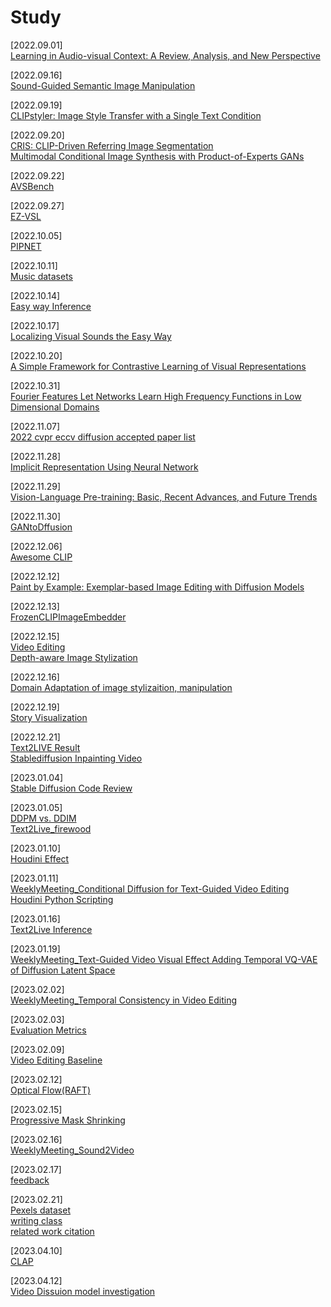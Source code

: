 # Study
[2022.09.01] </br>
[Learning in Audio-visual Context: A Review, Analysis, and New Perspective](https://breezy-perfume-dec.notion.site/Learning-in-Audio-visual-Context-A-Review-Analysis-and-New-Perspective-576298b7724841d58aa2f71e55126c08)

[2022.09.16] </br>
[Sound-Guided Semantic Image Manipulation](https://breezy-perfume-dec.notion.site/Sound-Guided-Semantic-Image-Manipulation-f7a7120ac4d745a3b13fee1e25ecc409)

[2022.09.19] </br>
[CLIPstyler: Image Style Transfer with a Single Text Condition](https://www.notion.so/CLIPstyler-Image-Style-Transfer-with-a-Single-Text-Condition-a48bd93beb174f78b67e8f437d31ad24)

[2022.09.20] </br>
[CRIS: CLIP-Driven Referring Image Segmentation](https://www.notion.so/CRIS-CLIP-Driven-Referring-Image-Segmentation-f80af73a67664421b8b905d5dda014a1) </br>
[Multimodal Conditional Image Synthesis with Product-of-Experts GANs](https://breezy-perfume-dec.notion.site/Multimodal-Conditional-Image-Synthesis-with-Product-of-Experts-GANs-b1974dd5686947398d39c05cd86235fb)

[2022.09.22] </br>
[AVSBench](https://breezy-perfume-dec.notion.site/AVSBench-b6d3458b7f034395b77bcbc7f3ac131b)

[2022.09.27] </br>
[EZ-VSL](https://breezy-perfume-dec.notion.site/EZ-VSL-0de0c14a9ed541d9a07a14f55fc58b61)

[2022.10.05] </br>
[PIPNET](https://breezy-perfume-dec.notion.site/PIPNET-c8b6a77f63f64f76a90421086a5f6671)

[2022.10.11] </br>
[Music datasets](https://breezy-perfume-dec.notion.site/Music-datasets-2ac9ce5db84a429eab7b8d6493905b55)

[2022.10.14] </br>
[Easy way Inference](https://breezy-perfume-dec.notion.site/Easy-way-Inference-c38ea9d30a7e48d2a8ac3b90b95ab972)

[2022.10.17] </br>
[Localizing Visual Sounds the Easy Way](https://breezy-perfume-dec.notion.site/Localizing-Visual-Sounds-the-Easy-Way-1d0f76556c434b9caaae52cfde90e4c7)

[2022.10.20] </br>
[A Simple Framework for Contrastive Learning of Visual Representations](https://breezy-perfume-dec.notion.site/A-Simple-Framework-for-Contrastive-Learning-of-Visual-Representations-41a65d29f7bc4ec88d7c5b0eaaf3b987)

[2022.10.31] </br>
[Fourier Features Let Networks Learn High Frequency Functions in Low Dimensional Domains](https://breezy-perfume-dec.notion.site/Fourier-Features-Let-Networks-Learn-High-Frequency-Functions-in-Low-Dimensional-Domains-7aa0f1f162b849fb941c678384734752)

[2022.11.07] </br>
[2022 cvpr eccv diffusion accepted paper list](https://breezy-perfume-dec.notion.site/2022-cvpr-eccv-diffusion-accepted-paper-list_origin-ab87521636e14bb18f403bf81482e77c)

[2022.11.28] </br>
[Implicit Representation Using Neural Network](https://breezy-perfume-dec.notion.site/Implicit-Representation-Using-Neural-Network-4c79fc9a3a5e4894878e63cb700a72a4)

[2022.11.29] </br>
[Vision-Language Pre-training: Basic, Recent Advances, and Future Trends](hhttps://breezy-perfume-dec.notion.site/Vision-Language-Pre-training-Basic-Recent-Advances-and-Future-Trends-2689c89c0c98430399bb9846e9c2acba)

[2022.11.30] </br>
[GANtoDffusion](https://breezy-perfume-dec.notion.site/GANtoDffusion-8e42419cb6c94f3ca66276388f336f76)

[2022.12.06] </br>
[Awesome CLIP](https://breezy-perfume-dec.notion.site/Awesome-CLIP-4eee45a52d8d4604ad92c3b0f9608dca)

[2022.12.12] </br>
[Paint by Example: Exemplar-based Image Editing with Diffusion Models](https://breezy-perfume-dec.notion.site/Paint-by-Example-Exemplar-based-Image-Editing-with-Diffusion-Models-58216745bc9c4c3ba437431edf862dc4)

[2022.12.13] </br>
[FrozenCLIPImageEmbedder](https://breezy-perfume-dec.notion.site/FrozenCLIPImageEmbedder-b94dd6099a9e4bd28788da116d1c929d)

[2022.12.15] </br>
[Video Editing](https://breezy-perfume-dec.notion.site/Video-Editing-1bb7a6892b39472abbc580b7c881ddbf)
</br>
[Depth-aware Image Stylization](https://breezy-perfume-dec.notion.site/Depth-aware-Image-Stylization-f5f688da85e749ad871140acedba30fa)

[2022.12.16]</br>
[Domain Adaptation of image stylizaition, manipulation](https://breezy-perfume-dec.notion.site/Domain-Adaptation-of-image-stylizaition-manipulation-70ac03643b904ac3a739d7f5d033dde9)

[2022.12.19]</br>
[Story Visualization](https://breezy-perfume-dec.notion.site/Story-Visualization-e72726c41d8a4d3bb54fcf3d6a933e29)

[2022.12.21]</br>
[Text2LIVE Result](https://www.notion.so/Text2LIVE-Result-0d01496bd2da486dbad8c10de53f93fa)
</br>
[Stablediffusion Inpainting Video](https://breezy-perfume-dec.notion.site/Stablediffusion-Inpainting-Video-64d3e02a4fcb48d1a544b2cb1804d620)

[2023.01.04]</br>
[Stable Diffusion Code Review](https://www.notion.so/Stable-diffusion-code-review-6693f43076d64198b222870b72398f9d)

[2023.01.05]</br>
[DDPM vs. DDIM](https://breezy-perfume-dec.notion.site/DDPM-vs-DDIM-a8635f39274246ac9d48af1d662ff438)</br>
[Text2Live_firewood](https://breezy-perfume-dec.notion.site/Text2Live_firewood-e619051ed8c24fd29839db9f3b7110b9)

[2023.01.10]</br>
[Houdini Effect](https://breezy-perfume-dec.notion.site/Houdini-Effect-0bce7d196967420aa2d49a3f16cd5ed0)

[2023.01.11]</br>
[WeeklyMeeting_Conditional Diffusion for Text-Guided Video Editing](https://www.notion.so/W-M_Conditional-Diffusion-for-Text-Guided-Video-Editing-e18dc4b6eea44efb8622d9950734bef5)</br>
[Houdini Python Scripting](https://breezy-perfume-dec.notion.site/Houdini-Python-Scripting-f340c27cf76c46c28f8247753d35df01)

[2023.01.16]</br>
[Text2Live Inference](https://breezy-perfume-dec.notion.site/Text2Live-Inference-0ab6ef4dda774ace87b73603fa56db85)

[2023.01.19]</br>
[WeeklyMeeting_Text-Guided Video Visual Effect Adding Temporal VQ-VAE of Diffusion Latent Space](https://www.notion.so/W-M_Text-Guided-Video-Visual-Effect-Adding-Temporal-VQ-VAE-of-Diffusion-Latent-Space-bd9fed94a3d44ea6a6843d57a07805f3)

[2023.02.02]</br>
[WeeklyMeeting_Temporal Consistency in Video Editing](https://www.notion.so/W-M_Temporal-Consistency-in-Video-Editing-1f8afd2bf9e546c1b26e8ac3b43ee6a9)

[2023.02.03]</br>
[Evaluation Metrics](https://breezy-perfume-dec.notion.site/Metrics-1c72f6671ff545ee9f29b0e55ba0b6ac)

[2023.02.09]</br>
[Video Editing Baseline](https://breezy-perfume-dec.notion.site/Video-Editing-Baseline-834336ce6b19440485d97f44271b91a2)

[2023.02.12]</br>
[Optical Flow(RAFT)](https://breezy-perfume-dec.notion.site/Optical-Flow-RAFT-60fcfd6b7a284f5682c38a3a50597af6)

[2023.02.15]</br>
[Progressive Mask Shrinking](https://breezy-perfume-dec.notion.site/Progressive-Mask-Shrinking-884a6ddce5694362a1d3db2f5f88173d)

[2023.02.16]</br>
[WeeklyMeeting_Sound2Video](https://breezy-perfume-dec.notion.site/W-M_Sound2Video-60c067fc477c4341bdf693a7a8b224ad)

[2023.02.17]</br>
[feedback](https://www.notion.so/feedback-d7c1b35cdd3645bdb5b4fa80ec06a267?pvs=4)

[2023.02.21]</br>
[Pexels dataset](https://www.notion.so/Pexels-dataset-99dbbc9043dc4507ab7528e9b7f08c74?pvs=4)</br>
[writing class](https://www.notion.so/writing-class-2b64e8f13a2f40289b917522bd183493?pvs=4)</br>
[related work citation](https://www.notion.so/Related-work-cite-e0757c65b6634492a9336eec6f2309b9?pvs=4)

[2023.04.10]</br>
[CLAP](https://breezy-perfume-dec.notion.site/CLAP-e48d478b55454a9ea01a4d9e851ea089)

[2023.04.12]</br>
[Video Dissuion model investigation](https://breezy-perfume-dec.notion.site/Video-Diffusion-66f49f002a1745b299809df1fd792c8e)
